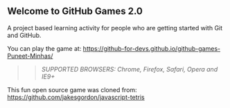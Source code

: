 ## Welcome to GitHub Games 2.0

A project based learning activity for people who are getting started with Git and GitHub.

You can play the game at: https://github-for-devs.github.io/github-games-Puneet-Minhas/

>> _*SUPPORTED BROWSERS*: Chrome, Firefox, Safari, Opera and IE9+_

This fun open source game was cloned from: https://github.com/jakesgordon/javascript-tetris
